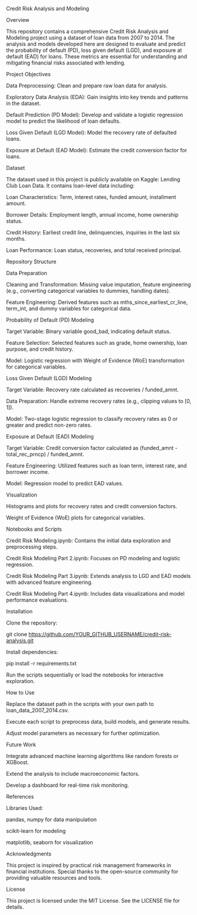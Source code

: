 Credit Risk Analysis and Modeling

Overview

This repository contains a comprehensive Credit Risk Analysis and Modeling project using a dataset of loan data from 2007 to 2014. The analysis and models developed here are designed to evaluate and predict the probability of default (PD), loss given default (LGD), and exposure at default (EAD) for loans. These metrics are essential for understanding and mitigating financial risks associated with lending.

Project Objectives

Data Preprocessing: Clean and prepare raw loan data for analysis.

Exploratory Data Analysis (EDA): Gain insights into key trends and patterns in the dataset.

Default Prediction (PD Model): Develop and validate a logistic regression model to predict the likelihood of loan defaults.

Loss Given Default (LGD Model): Model the recovery rate of defaulted loans.

Exposure at Default (EAD Model): Estimate the credit conversion factor for loans.

Dataset

The dataset used in this project is publicly available on Kaggle: Lending Club Loan Data. It contains loan-level data including:

Loan Characteristics: Term, interest rates, funded amount, installment amount.

Borrower Details: Employment length, annual income, home ownership status.

Credit History: Earliest credit line, delinquencies, inquiries in the last six months.

Loan Performance: Loan status, recoveries, and total received principal.

Repository Structure

Data Preparation

Cleaning and Transformation: Missing value imputation, feature engineering (e.g., converting categorical variables to dummies, handling dates).

Feature Engineering: Derived features such as mths_since_earliest_cr_line, term_int, and dummy variables for categorical data.

Probability of Default (PD) Modeling

Target Variable: Binary variable good_bad, indicating default status.

Feature Selection: Selected features such as grade, home ownership, loan purpose, and credit history.

Model: Logistic regression with Weight of Evidence (WoE) transformation for categorical variables.

Loss Given Default (LGD) Modeling

Target Variable: Recovery rate calculated as recoveries / funded_amnt.

Data Preparation: Handle extreme recovery rates (e.g., clipping values to [0, 1]).

Model: Two-stage logistic regression to classify recovery rates as 0 or greater and predict non-zero rates.

Exposure at Default (EAD) Modeling

Target Variable: Credit conversion factor calculated as (funded_amnt - total_rec_prncp) / funded_amnt.

Feature Engineering: Utilized features such as loan term, interest rate, and borrower income.

Model: Regression model to predict EAD values.

Visualization

Histograms and plots for recovery rates and credit conversion factors.

Weight of Evidence (WoE) plots for categorical variables.

Notebooks and Scripts

Credit Risk Modeling.ipynb: Contains the initial data exploration and preprocessing steps.

Credit Risk Modeling Part 2.ipynb: Focuses on PD modeling and logistic regression.

Credit Risk Modeling Part 3.ipynb: Extends analysis to LGD and EAD models with advanced feature engineering.

Credit Risk Modeling Part 4.ipynb: Includes data visualizations and model performance evaluations.

Installation

Clone the repository:

git clone https://github.com/YOUR_GITHUB_USERNAME/credit-risk-analysis.git

Install dependencies:

pip install -r requirements.txt

Run the scripts sequentially or load the notebooks for interactive exploration.

How to Use

Replace the dataset path in the scripts with your own path to loan_data_2007_2014.csv.

Execute each script to preprocess data, build models, and generate results.

Adjust model parameters as necessary for further optimization.

Future Work

Integrate advanced machine learning algorithms like random forests or XGBoost.

Extend the analysis to include macroeconomic factors.

Develop a dashboard for real-time risk monitoring.

References

Libraries Used:

pandas, numpy for data manipulation

scikit-learn for modeling

matplotlib, seaborn for visualization

Acknowledgments

This project is inspired by practical risk management frameworks in financial institutions. Special thanks to the open-source community for providing valuable resources and tools.

License

This project is licensed under the MIT License. See the LICENSE file for details.

